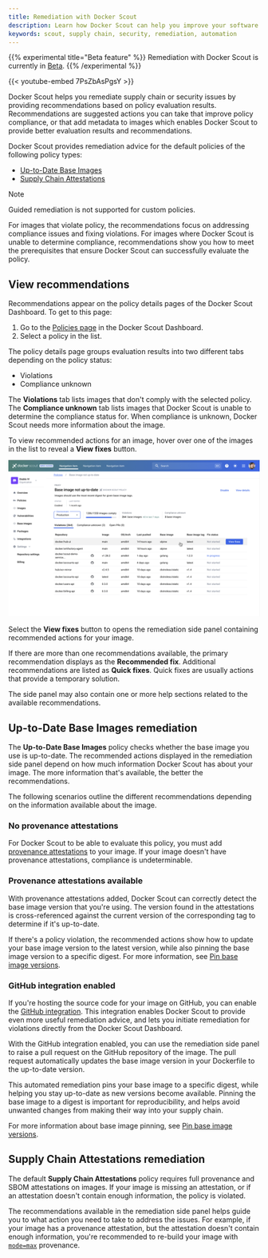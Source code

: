 ```yaml
---
title: Remediation with Docker Scout
description: Learn how Docker Scout can help you improve your software quality automatically, using remediation
keywords: scout, supply chain, security, remediation, automation
---
```


{{% experimental title="Beta feature" %}}
Remediation with Docker Scout is currently in [Beta](../../release-lifecycle.md#Beta).
{{% /experimental %}}

{{< youtube-embed 7PsZbAsPgsY >}}

Docker Scout helps you remediate supply chain or security issues by providing
recommendations based on policy evaluation results. Recommendations are
suggested actions you can take that improve policy compliance, or that add
metadata to images which enables Docker Scout to provide better evaluation
results and recommendations.

Docker Scout provides remediation advice for the default policies of the
following policy types:

- [Up-to-Date Base Images](#up-to-date-base-images-remediation)
- [Supply Chain Attestations](#supply-chain-attestations-remediation)

<!-- TODO(dvdksn): verify the following -->
> [!NOTE]
> Guided remediation is not supported for custom policies.

For images that violate policy, the recommendations focus on addressing
compliance issues and fixing violations. For images where Docker Scout is
unable to determine compliance, recommendations show you how to meet the
prerequisites that ensure Docker Scout can successfully evaluate the policy.

## View recommendations

Recommendations appear on the policy details pages of the Docker Scout
Dashboard. To get to this page:

1. Go to the [Policies page](https://scout.docker.com/reports/policy) in the Docker Scout Dashboard.
2. Select a policy in the list.

The policy details page groups evaluation results into two different tabs
depending on the policy status:

- Violations
- Compliance unknown

The **Violations** tab lists images that don't comply with the selected policy.
The **Compliance unknown** tab lists images that Docker Scout is unable to
determine the compliance status for. When compliance is unknown, Docker Scout
needs more information about the image.

To view recommended actions for an image, hover over one of the images in the
list to reveal a **View fixes** button.

![Remediation for policy violations](../images/remediation.png)

Select the **View fixes** button to opens the remediation side panel containing
recommended actions for your image.

If there are more than one recommendations available, the primary
recommendation displays as the **Recommended fix**. Additional recommendations
are listed as **Quick fixes**. Quick fixes are usually actions that provide a
temporary solution.

The side panel may also contain one or more help sections related to the
available recommendations.

## Up-to-Date Base Images remediation

The **Up-to-Date Base Images** policy checks whether the base image you use is
up-to-date. The recommended actions displayed in the remediation side panel
depend on how much information Docker Scout has about your image. The more
information that's available, the better the recommendations.

The following scenarios outline the different recommendations depending on the
information available about the image.

### No provenance attestations

For Docker Scout to be able to evaluate this policy, you must add [provenance
attestations](/manuals/build/metadata/attestations/slsa-provenance.md) to your image. If
your image doesn't have provenance attestations, compliance is undeterminable.

<!--
  TODO(dvdksn): no support for the following, yet

  When provenance attestations are unavailable, Docker Scout provides generic,
  best-effort recommendations in the remediation side panel. These
  recommendations estimate your base using information from image analysis
  results. The base image version is unknown, but you can manually select the
  version you use in the remediation side panel. This lets Docker Scout evaluate
  whether the base image detected in the image analysis is up-to-date with the
  version you selected.

  https://github.com/docker/docs/pull/18961#discussion_r1447186845
-->

### Provenance attestations available

With provenance attestations added, Docker Scout can correctly detect the base
image version that you're using. The version found in the attestations is
cross-referenced against the current version of the corresponding tag to
determine if it's up-to-date.

If there's a policy violation, the recommended actions show how to update your
base image version to the latest version, while also pinning the base image
version to a specific digest. For more information, see [Pin base image
versions](/manuals/build/building/best-practices.md#pin-base-image-versions).

### GitHub integration enabled

If you're hosting the source code for your image on GitHub, you can enable the
[GitHub integration](../integrations/source-code-management/github.md). This
integration enables Docker Scout to provide even more useful remediation
advice, and lets you initiate remediation for violations directly from the
Docker Scout Dashboard.

With the GitHub integration enabled, you can use the remediation side panel to
raise a pull request on the GitHub repository of the image. The pull request
automatically updates the base image version in your Dockerfile to the
up-to-date version.

This automated remediation pins your base image to a specific digest, while
helping you stay up-to-date as new versions become available. Pinning the base
image to a digest is important for reproducibility, and helps avoid unwanted
changes from making their way into your supply chain.

For more information about base image pinning, see [Pin base image
versions](/manuals/build/building/best-practices.md#pin-base-image-versions).

<!--
  TODO(dvdksn): no support for the following, yet

  Enabling the GitHub integration also allows Docker Scout to visualize the
  remediation workflow in the Docker Scout Dashboard. Each step, from the pull
  request being raised to the image being deployed to an environment, is
  displayed in the remediation sidebar when inspecting the image.

  https://github.com/docker/docs/pull/18961#discussion_r1447189475
-->

## Supply Chain Attestations remediation

The default **Supply Chain Attestations** policy requires full provenance and
SBOM attestations on images. If your image is missing an attestation, or if an
attestation doesn't contain enough information, the policy is violated.

The recommendations available in the remediation side panel helps guide you to
what action you need to take to address the issues. For example, if your image
has a provenance attestation, but the attestation doesn't contain enough
information, you're recommended to re-build your image with
[`mode=max`](/manuals/build/metadata/attestations/slsa-provenance.md#max) provenance.
